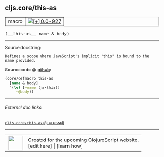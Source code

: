 ## cljs.core/this-as



 <table border="1">
<tr>
<td>macro</td>
<td><a href="https://github.com/cljsinfo/cljs-api-docs/tree/0.0-927"><img valign="middle" alt="[+] 0.0-927" title="Added in 0.0-927" src="https://img.shields.io/badge/+-0.0--927-lightgrey.svg"></a> </td>
</tr>
</table>


 <samp>
(__this-as__ name & body)<br>
</samp>

---





Source docstring:

```
Defines a scope where JavaScript's implicit "this" is bound to the name provided.
```


Source code @ [github](https://github.com/clojure/clojurescript/blob/r1.7.28/src/main/clojure/cljs/core.cljc#L1230-L1234):

```clj
(core/defmacro this-as
  [name & body]
  `(let [~name (js-this)]
     ~@body))
```

<!--
Repo - tag - source tree - lines:

 <pre>
clojurescript @ r1.7.28
└── src
    └── main
        └── clojure
            └── cljs
                └── <ins>[core.cljc:1230-1234](https://github.com/clojure/clojurescript/blob/r1.7.28/src/main/clojure/cljs/core.cljc#L1230-L1234)</ins>
</pre>

-->

---



###### External doc links:

[`cljs.core/this-as` @ crossclj](http://crossclj.info/fun/cljs.core/this-as.html)<br>

---

 <table>
<tr><td>
<img valign="middle" align="right" width="48px" src="http://i.imgur.com/Hi20huC.png">
</td><td>
Created for the upcoming ClojureScript website.<br>
[edit here] | [learn how]
</td></tr></table>

[edit here]:https://github.com/cljsinfo/cljs-api-docs/blob/master/cljsdoc/cljs.core/this-as.cljsdoc
[learn how]:https://github.com/cljsinfo/cljs-api-docs/wiki/cljsdoc-files

<!--

This information was too distracting to show to readers, but I'll leave it
commented here since it is helpful to:

- pretty-print the data used to generate this document
- and show how to retrieve that data



The API data for this symbol:

```clj
{:ns "cljs.core",
 :name "this-as",
 :signature ["[name & body]"],
 :history [["+" "0.0-927"]],
 :type "macro",
 :full-name-encode "cljs.core/this-as",
 :source {:code "(core/defmacro this-as\n  [name & body]\n  `(let [~name (js-this)]\n     ~@body))",
          :title "Source code",
          :repo "clojurescript",
          :tag "r1.7.28",
          :filename "src/main/clojure/cljs/core.cljc",
          :lines [1230 1234]},
 :full-name "cljs.core/this-as",
 :docstring "Defines a scope where JavaScript's implicit \"this\" is bound to the name provided."}

```

Retrieve the API data for this symbol:

```clj
;; from Clojure REPL
(require '[clojure.edn :as edn])
(-> (slurp "https://raw.githubusercontent.com/cljsinfo/cljs-api-docs/catalog/cljs-api.edn")
    (edn/read-string)
    (get-in [:symbols "cljs.core/this-as"]))
```

-->
